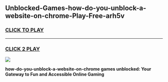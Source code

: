 
## Unblocked-Games-how-do-you-unblock-a-website-on-chrome-Play-Free-arh5v
<h3>
<a href="https://premium76.site?title=how-do-you-unblock-a-website-on-chrome&ref=18A1">CLICK TO PLAY</a></h3>
<hr>

<h3>
<a href="https://premium76.site?title=how-do-you-unblock-a-website-on-chrome&ref=18A1">CLICK 2 PLAY</a>
  
</h3>

<a href="https://premium76.site?title=how-do-you-unblock-a-website-on-chrome&ref=18A1"><img src="https://clearcache.store/games.png"></a>


**how-do-you-unblock-a-website-on-chrome games unblocked: Your Gateway to Fun and Accessible Online Gaming**
